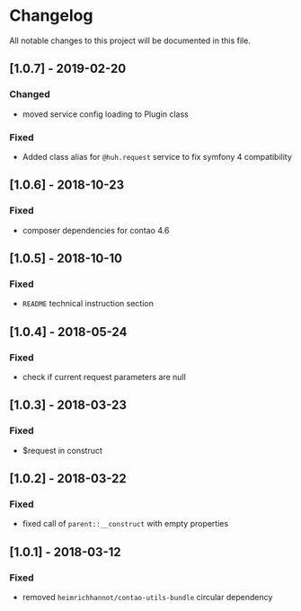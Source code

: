 # Changelog
All notable changes to this project will be documented in this file.

## [1.0.7] - 2019-02-20

### Changed
- moved service config loading to Plugin class

### Fixed
- Added class alias for `@huh.request` service to fix symfony 4 compatibility

## [1.0.6] - 2018-10-23

### Fixed
- composer dependencies for contao 4.6

## [1.0.5] - 2018-10-10

### Fixed
- `README` technical instruction section

## [1.0.4] - 2018-05-24

### Fixed
- check if current request parameters are null

## [1.0.3] - 2018-03-23

### Fixed
- $request in construct

## [1.0.2] - 2018-03-22

### Fixed
- fixed call of `parent::__construct` with empty properties

## [1.0.1] - 2018-03-12

### Fixed
- removed `heimrichhannot/contao-utils-bundle` circular dependency
